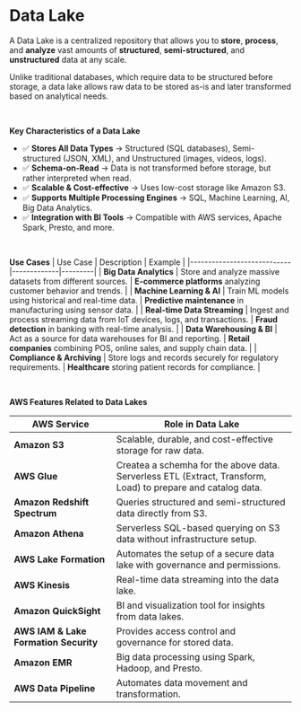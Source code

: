 # Data Lake

A Data Lake is a centralized repository that allows you to **store**, **process**, and **analyze** vast amounts of 
**structured**, **semi-structured**, and **unstructured** data at any scale. 

Unlike traditional databases, which require data to be structured before storage, a data lake allows raw data to be 
stored as-is and later transformed based on analytical needs.

<br>

**Key Characteristics of a Data Lake**
- ✅ **Stores All Data Types** → Structured (SQL databases), Semi-structured (JSON, XML), and Unstructured (images, videos, logs).
- ✅ **Schema-on-Read** → Data is not transformed before storage, but rather interpreted when read.
- ✅ **Scalable & Cost-effective** → Uses low-cost storage like Amazon S3.
- ✅ **Supports Multiple Processing Engines** → SQL, Machine Learning, AI, Big Data Analytics.
- ✅ **Integration with BI Tools** → Compatible with AWS services, Apache Spark, Presto, and more.

<br>

**Use Cases**
| Use Case                   | Description | Example |
|----------------------------|-------------|---------|
| **Big Data Analytics**      | Store and analyze massive datasets from different sources. | **E-commerce platforms** analyzing customer behavior and trends. |
| **Machine Learning & AI**   | Train ML models using historical and real-time data. | **Predictive maintenance** in manufacturing using sensor data. |
| **Real-time Data Streaming** | Ingest and process streaming data from IoT devices, logs, and transactions. | **Fraud detection** in banking with real-time analysis. |
| **Data Warehousing & BI**   | Act as a source for data warehouses for BI and reporting. | **Retail companies** combining POS, online sales, and supply chain data. |
| **Compliance & Archiving**  | Store logs and records securely for regulatory requirements. | **Healthcare** storing patient records for compliance. |

<br>

**AWS Features Related to Data Lakes**

| AWS Service               | Role in Data Lake |
|---------------------------|------------------|
| **Amazon S3**             | Scalable, durable, and cost-effective storage for raw data. |
| **AWS Glue**              | Createa a schemha for the above data. <br> Serverless ETL (Extract, Transform, Load) to prepare and catalog data. |
| **Amazon Redshift Spectrum** | Queries structured and semi-structured data directly from S3. |
| **Amazon Athena**         | Serverless SQL-based querying on S3 data without infrastructure setup. |
| **AWS Lake Formation**    | Automates the setup of a secure data lake with governance and permissions. |
| **AWS Kinesis**           | Real-time data streaming into the data lake. |
| **Amazon QuickSight**     | BI and visualization tool for insights from data lakes. |
| **AWS IAM & Lake Formation Security** | Provides access control and governance for stored data. |
| **Amazon EMR**            | Big data processing using Spark, Hadoop, and Presto. |
| **AWS Data Pipeline**     | Automates data movement and transformation. |
